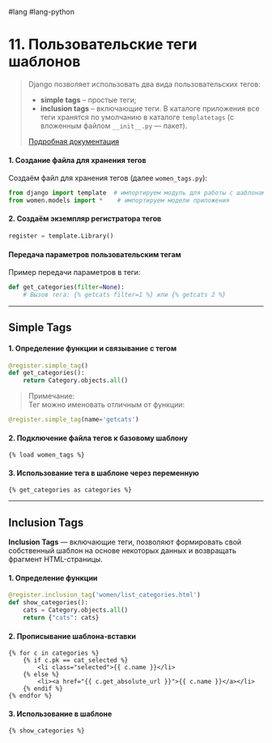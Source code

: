  #lang #lang-python

# 11. Пользовательские теги шаблонов

> Django позволяет использовать два вида пользовательских тегов:
> - **simple tags** – простые теги;
> - **inclusion tags** – включающие теги.
> В каталоге приложения все теги хранятся по умолчанию в каталоге `templatetags` (с вложенным файлом `__init__.py` — пакет).
> 
> [Подробная документация](https://djbook.ru/rel3.0/howto/custom-template-tags.html)


#### 1. **Создание файла для хранения тегов**
Создаём файл для хранения тегов (далее `women_tags.py`):
```python
from django import template  # импортируем модуль для работы с шаблонами
from women.models import *    # импортируем модели приложения
```

#### 2. **Создаём экземпляр регистратора тегов**
```python
register = template.Library()
```

#### Передача параметров пользовательским тегам
Пример передачи параметров в теги:
```python
def get_categories(filter=None):
    # Вызов тега: {% getcats filter=1 %} или {% getcats 2 %}
```

---

## Simple Tags

#### 1. Определение функции и связывание с тегом

```python
@register.simple_tag()
def get_categories():
    return Category.objects.all()
```

> Примечание:  
> Тег можно именовать отличным от функции:

```python
@register.simple_tag(name='getcats')
```

#### 2. Подключение файла тегов к базовому шаблону

```django
{% load women_tags %}
```

#### 3. Использование тега в шаблоне через переменную

```django
{% get_categories as categories %}
```

---

## Inclusion Tags

**Inclusion Tags** — включающие теги, позволяют формировать свой собственный шаблон на основе некоторых данных и возвращать фрагмент HTML-страницы.

#### 1. Определение функции

```python
@register.inclusion_tag('women/list_categories.html')
def show_categories():
    cats = Category.objects.all()
    return {"cats": cats}
```

#### 2. Прописывание шаблона-вставки

```django
{% for c in categories %}
    {% if c.pk == cat_selected %}
        <li class="selected">{{ c.name }}</li>
    {% else %}
        <li><a href="{{ c.get_absolute_url }}">{{ c.name }}</a></li>
    {% endif %}
{% endfor %}
```

#### 3. Использование в шаблоне

```django
{% show_categories %}
```


